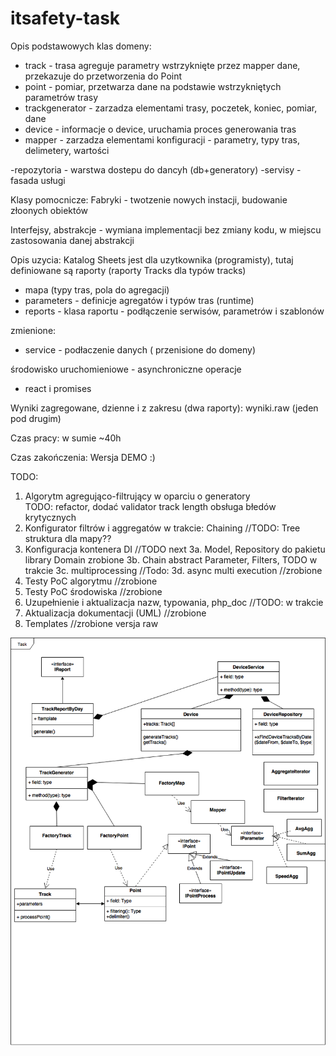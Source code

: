 # itsafety-task

Opis podstawowych klas domeny:

- track  - trasa agreguje parametry wstrzyknięte przez mapper dane, przekazuje do przetworzenia do Point
- point -  pomiar, przetwarza dane na podstawie wstrzykniętych parametrów trasy
- trackgenerator  - zarzadza elementami trasy, poczetek, koniec, pomiar, dane
- device - informacje o device, uruchamia proces generowania tras
- mapper - zarzadza elementami konfiguracji - parametry, typy tras, delimetery, wartości

-repozytoria - warstwa dostepu do dancyh (db+generatory)
-servisy - fasada usługi

Klasy pomocnicze:
Fabryki - twotzenie nowych instacji, budowanie złoonych obiektów

Interfejsy, abstrakcje - wymiana implementacji bez zmiany kodu, w miejscu zastosowania danej abstrakcji


Opis uzycia:
Katalog Sheets jest dla uzytkownika (programisty), tutaj definiowane są raporty (raporty Tracks dla typów tracks)
- mapa (typy tras, pola do agregacji)
- parameters - definicje agregatów  i typów tras (runtime)
- reports -  klasa raportu - podłączenie serwisów, parametrów i szablonów

zmienione:
-  service -  podłaczenie danych ( przenisione do domeny)

środowisko uruchomieniowe - asynchroniczne operacje
- react i promises

Wyniki zagregowane, dzienne i z zakresu (dwa raporty): wyniki.raw  (jeden pod drugim)

Czas pracy:  w sumie ~40h

Czas zakończenia: Wersja DEMO :)

TODO:
1. Algorytm agregująco-filtrujący w oparciu o generatory   
TODO: refactor, dodać  validator track length obsługa błedów krytycznych
2. Konfigurator filtrów i aggregatów   w trakcie:  Chaining   //TODO: Tree struktura dla mapy??
3. Konfiguracja kontenera DI //TODO  next
3a. Model, Repository do pakietu library Domain  zrobione
3b. Chain abstract Parameter, Filters,  TODO  w trakcie
3c. multiprocessing  //Todo:
3d. async multi execution  //zrobione
4. Testy PoC algorytmu    //zrobione
5. Testy PoC środowiska  //zrobione
6. Uzupełnienie i aktualizacja nazw, typowania, php_doc //TODO: w trakcie
7. Aktualizacja dokumentacji (UML)  //zrobione
8. Templates   //zrobione versja raw




![img](https://github.com/mariuszmilko/itsafety-task/blob/master/itsafety.png)

